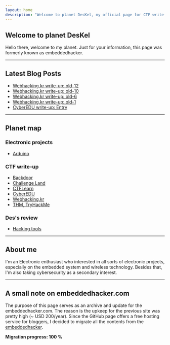 ```yaml
---
layout: home
description: "Welcome to planet DesKel, my official page for CTF write-up, Electronic tutorial, review and etc."
---
```


## Welcome to planet DesKel

Hello there, welcome to my planet. Just for your information, this page was formerly known as embeddedhacker.

---

## Latest Blog Posts
<!-- BLOG-POST-LIST:START -->
- [Webhacking.kr write-up: old-12](https://deskel.github.io/posts/webhackingkr/old-12)
- [Webhacking.kr write-up: old-10](https://deskel.github.io/posts/webhackingkr/old-10)
- [Webhacking.kr write-up: old-6](https://deskel.github.io/posts/webhackingkr/old-6)
- [Webhacking.kr write-up: old-1](https://deskel.github.io/posts/webhackingkr/old-1)
- [CyberEDU write-up: Entry](https://deskel.github.io/posts/cyberedu/entry)
<!-- BLOG-POST-LIST:END -->

---

## Planet map

### Electronic projects
- [Arduino](https://deskel.github.io/arduino)

### CTF write-up
- [Backdoor](https://deskel.github.io/backdoor)
- [Challenge Land](https://deskel.github.io/challenge-land)
- [CTFLearn](https://deskel.github.io/ctflearn)
- [CyberEDU](https://deskel.github.io/cyberedu)
- [Webhacking.kr](https://deskel.github.io/webhackingkr)
- [THM, TryHackMe](https://deskel.github.io/thm)

### Des's review
- [Hacking tools](https://deskel.github.io/hacking-tools)

---

## About me

I'm an Electronic enthusiast who interested in all sorts of electronic projects, especially on the embedded system and wireless technology. Besides that, I'm also taking cybersecurity as a secondary interest.

---

## A small note on embeddedhacker.com

The purpose of this page serves as an archive and update for the embeddedhacker.com. The reason is the upkeep for the previous site was pretty high (~ USD 200/year). Since the GitHub page offers a free hosting service for bloggers, I decided to migrate all the contents from the [embeddedhacker](https://www.embeddedhacker.com).

**Migration progress: 100 %**
